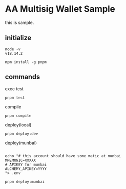 # AA Multisig Wallet Sample

this is sample.

## initialize

```shell
node -v
v18.14.2
```

```shell
npm install -g pnpm
```

## commands

exec test

```shell
pnpm test
```

compile

```shell
pnpm compile
```

deploy(local)

```shell
pnpm deploy:dev
```

deploy(munbai)

```shell

echo "# this account should have some matic at munbai
MNEMONIC=XXXXX
# APIKEY for munbai
ALCHEMY_APIKEY=YYYY
"> .env

pnpm deploy:munbai
```
